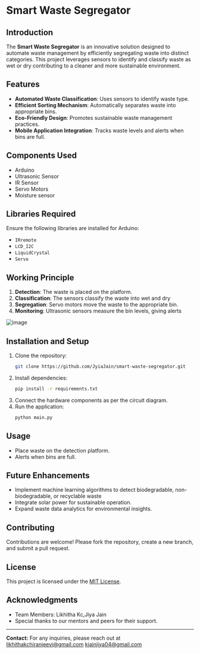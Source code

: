 # Smart Waste Segregator

## Introduction
The **Smart Waste Segregator** is an innovative solution designed to automate waste management by efficiently segregating waste into distinct categories. This project leverages sensors  to identify and classify waste as wet or dry contributing to a cleaner and more sustainable environment.

## Features
- **Automated Waste Classification**: Uses sensors  to identify waste type.
- **Efficient Sorting Mechanism**: Automatically separates waste into appropriate bins.
- **Eco-Friendly Design**: Promotes sustainable waste management practices.
- **Mobile Application Integration**: Tracks waste levels and alerts when bins are full.

## Components Used
- Arduino 
- Ultrasonic Sensor
- IR Sensor
- Servo Motors
- Moisture sensor

## Libraries Required
Ensure the following libraries are installed for Arduino:
- `IRremote`
- `LCD_I2C`
- `LiquidCrystal`
- `Servo`

## Working Principle
1. **Detection**: The waste is placed on the platform.
2. **Classification**: The sensors classify the waste into wet and dry
3. **Segregation**: Servo motors move the waste to the appropriate bin.
4. **Monitoring**: Ultrasonic sensors measure the bin levels, giving alerts

![image](https://github.com/user-attachments/assets/c8921496-712d-40fa-a3dc-347cd365c510)

## Installation and Setup
1. Clone the repository:
    ```bash
    git clone https://github.com/JyiaJain/smart-waste-segregator.git
    ```
2. Install dependencies:
    ```bash
    pip install -r requirements.txt
    ```
3. Connect the hardware components as per the circuit diagram.
4. Run the application:
    ```bash
    python main.py
    ```

## Usage
- Place waste on the detection platform.
- Alerts when bins are full.

## Future Enhancements
- Implement machine learning algorithms to detect biodegradable, non-biodegradable, or recyclable waste
- Integrate solar power for sustainable operation.
- Expand waste data analytics for environmental insights.

## Contributing
Contributions are welcome! Please fork the repository, create a new branch, and submit a pull request.

## License
This project is licensed under the [MIT License](LICENSE).

## Acknowledgments
- Team Members: Likhitha Kc,Jiya Jain
- Special thanks to our mentors and peers for their support.

---
**Contact:** For any inquiries, please reach out at likhithakchiranjeevi@gmail.com kjainjiya04@gmail.com

